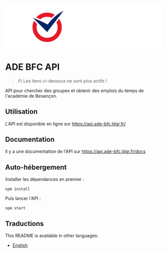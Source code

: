 ![ADE BFC](./public/banner.png)

# ADE BFC API

> /!\ Les liens ci-dessous ne sont plus actifs !

API pour chercher des groupes et obtenir des emplois du temps de l'académie de Besançon.

## Utilisation
L'API est disponible en ligne sur <a href="https://api.ade-bfc.ldgr.fr/" target="_blank">https://api.ade-bfc.ldgr.fr/</a>

## Documentation
Il y a une documentation de l'API sur <a href="https://api.ade-bfc.ldgr.fr/docs/" target="_blank">https://api.ade-bfc.ldgr.fr/docs</a>

## Auto-hébergement
Installer les dépendances en premier :
```
npm install
```
Puis lancer l'API :
```
npm start
```

## Traductions
This README is available in other languages:
- [English](README.md)